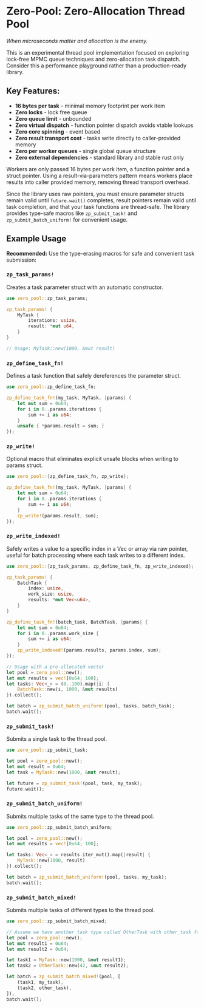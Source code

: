 # Zero-Pool: Zero-Allocation Thread Pool
*When microseconds matter and allocation is the enemy.*

This is an experimental thread pool implementation focused on exploring lock-free MPMC queue techniques and zero-allocation task dispatch. Consider this a performance playground rather than a production-ready library.

## Key Features:

- **16 bytes per task** - minimal memory footprint per work item
- **Zero locks** - lock free queue
- **Zero queue limit** - unbounded
- **Zero virtual dispatch** - function pointer dispatch avoids vtable lookups
- **Zero core spinning** - event based
- **Zero result transport cost** - tasks write directly to caller-provided memory
- **Zero per worker queues** - single global queue structure
- **Zero external dependencies** - standard library and stable rust only

Workers are only passed 16 bytes per work item, a function pointer and a struct pointer. Using a result-via-parameters pattern means workers place results into caller provided memory, removing thread transport overhead.

Since the library uses raw pointers, you must ensure parameter structs remain valid until `future.wait()` completes, result pointers remain valid until task completion, and that your task functions are thread-safe. The library provides type-safe macros like `zp_submit_task!` and `zp_submit_batch_uniform!` for convenient usage.

## Example Usage

**Recommended:** Use the type-erasing macros for safe and convenient task submission:

### `zp_task_params!`

Creates a task parameter struct with an automatic constructor.

```rust
use zero_pool::zp_task_params;

zp_task_params! {
    MyTask {
        iterations: usize,
        result: *mut u64,
    }
}

// Usage: MyTask::new(1000, &mut result)
```

### `zp_define_task_fn!`

Defines a task function that safely dereferences the parameter struct.

```rust
use zero_pool::zp_define_task_fn;

zp_define_task_fn!(my_task, MyTask, |params| {
    let mut sum = 0u64;
    for i in 0..params.iterations {
        sum += i as u64;
    }
    unsafe { *params.result = sum; }
});
```

### `zp_write!`

Optional macro that eliminates explicit unsafe blocks when writing to params struct.

```rust
use zero_pool::{zp_define_task_fn, zp_write};

zp_define_task_fn!(my_task, MyTask, |params| {
    let mut sum = 0u64;
    for i in 0..params.iterations {
        sum += i as u64;
    }
    zp_write!(params.result, sum);
});
```

### `zp_write_indexed!`

Safely writes a value to a specific index in a Vec or array via raw pointer, useful for batch processing where each task writes to a different index.

```rust
use zero_pool::{zp_task_params, zp_define_task_fn, zp_write_indexed};

zp_task_params! {
    BatchTask {
        index: usize,
        work_size: usize,
        results: *mut Vec<u64>,
    }
}

zp_define_task_fn!(batch_task, BatchTask, |params| {
    let mut sum = 0u64;
    for i in 0..params.work_size {
        sum += i as u64;
    }
    zp_write_indexed!(params.results, params.index, sum);
});

// Usage with a pre-allocated vector
let pool = zero_pool::new();
let mut results = vec![0u64; 100];
let tasks: Vec<_> = (0..100).map(|i| {
    BatchTask::new(i, 1000, &mut results)
}).collect();

let batch = zp_submit_batch_uniform!(pool, tasks, batch_task);
batch.wait();
```

### `zp_submit_task!`

Submits a single task to the thread pool.

```rust
use zero_pool::zp_submit_task;

let pool = zero_pool::new();
let mut result = 0u64;
let task = MyTask::new(1000, &mut result);

let future = zp_submit_task!(pool, task, my_task);
future.wait();
```

### `zp_submit_batch_uniform!`

Submits multiple tasks of the same type to the thread pool.

```rust
use zero_pool::zp_submit_batch_uniform;

let pool = zero_pool::new();
let mut results = vec![0u64; 100];

let tasks: Vec<_> = results.iter_mut().map(|result| {
    MyTask::new(1000, result)
}).collect();

let batch = zp_submit_batch_uniform!(pool, tasks, my_task);
batch.wait();
```

### `zp_submit_batch_mixed!`

Submits multiple tasks of different types to the thread pool.

```rust
use zero_pool::zp_submit_batch_mixed;

// Assume we have another task type called OtherTask with other_task function
let pool = zero_pool::new();
let mut result1 = 0u64;
let mut result2 = 0u64;

let task1 = MyTask::new(1000, &mut result1);
let task2 = OtherTask::new(42, &mut result2);

let batch = zp_submit_batch_mixed!(pool, [
    (task1, my_task),
    (task2, other_task),
]);
batch.wait();
```